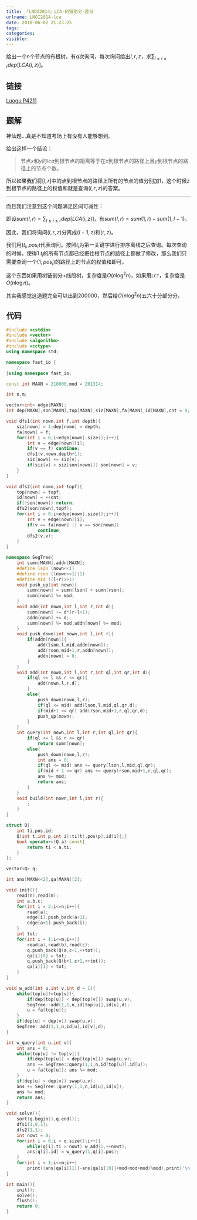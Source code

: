 ```yaml
---
title: 「LNOI2014」LCA-树链剖分-差分
urlname: LNOI2014-lca
date: 2018-06-02 21:23:25
tags:
categories:
visible:
---
```


给出一个$n$个节点的有根树。有$q$次询问，每次询问给出$l,r,z$，求$\sum_{l \leq i \leq r}dep[LCA(i,z)]$。

<!-- more -->

## 链接

[Luogu P4211](https://www.luogu.org/problemnew/show/P4211)

## 题解

神仙题...真是不知道考场上有没有人能够想到。

给出这样一个结论：

> 节点$x$和$y$的$lca$到根节点的距离等于在$x$到根节点的路径上且$y$到根节点的路径上的节点个数。

所以如果我们将$[l,r]$中的点到根节点的路径上所有的节点的值分别加$1$，这个时候$z$到根节点的路径上的权值和就是查询$(l,r,z)$的答案。

- - -

而且我们注意到这个问题满足区间可减性：

即设$sum(l,r) = \sum_{l\leq i\leq r}{dep[LCA(i,z)]}$，有$sum(l,r) = sum(1,r)-sum(1,l-1)$。

因此，我们将询问$(l,r,z)$分离成$(l-1,z)$和$(r,z)$。

我们用$(t_i,pos_i)$代表询问。按照$t_i$为第一关键字进行排序离线之后查询。每次查询的时候，使得$1~t_i$的所有节点都已经把往根节点的路径上都做了修改，那么我们只需要查询一个$(1,pos_i)$的路径上的节点的权值和即可。

这个东西如果用树链剖分+线段树，复杂度是$O(n \log^{2}{n})$，如果用`LCT`，复杂度是$O(n\log n)$。

其实我感觉这道题完全可以出到$200000$，然后给$O(n \log^{2}{n})$五六十分部分分。

## 代码

```cpp
#include <cstdio>
#include <vector>
#include <algorithm>
#include <cctype>
using namespace std;

namespace fast_io {
	//...
}using namespace fast_io;

const int MAXN = 210000,mod = 201314;

int n,m;

vector<int> edge[MAXN];
int dep[MAXN],son[MAXN],top[MAXN],siz[MAXN],fa[MAXN],id[MAXN],cnt = 0;

void dfs1(int nown,int f,int depth){
    siz[nown] = 1;dep[nown] = depth;
    fa[nown] = f;
    for(int i = 0;i<edge[nown].size();i++){
        int v = edge[nown][i];
        if(v == f) continue;
        dfs1(v,nown,depth+1);
        siz[nown] += siz[v];
        if(siz[v] > siz[son[nown]]) son[nown] = v;
    }
}

void dfs2(int nown,int topf){
    top[nown] = topf;
    id[nown] = ++cnt;
    if(!son[nown]) return;
    dfs2(son[nown],topf);
    for(int i = 0;i<edge[nown].size();i++){
        int v = edge[nown][i];
        if(v == fa[nown] || v == son[nown])
            continue;
        dfs2(v,v);
    }
}

namespace SegTree{
    int sumn[MAXN],addn[MAXN];
    #define lson (nown<<1)
    #define rson ((nown<<1)|1)
    #define mid ((l+r)>>1)
    void push_up(int nown){
        sumn[nown] = sumn[lson] + sumn[rson];
        sumn[nown] %= mod;
    }
    void add(int nown,int l,int r,int d){
        sumn[nown] += d*(r-l+1);
        addn[nown] += d;
        sumn[nown] %= mod,addn[nown] %= mod;
    }
    void push_down(int nown,int l,int r){
        if(addn[nown]){
            add(lson,l,mid,addn[nown]);
            add(rson,mid+1,r,addn[nown]);
            addn[nown] = 0;
        }
    }
    void add(int nown,int l,int r,int ql,int qr,int d){
        if(ql <= l && r <= qr){
            add(nown,l,r,d);
        }
        else{
            push_down(nown,l,r);
            if(ql <= mid) add(lson,l,mid,ql,qr,d);
            if(mid+1 <= qr) add(rson,mid+1,r,ql,qr,d);
            push_up(nown);
        }
    }
    int query(int nown,int l,int r,int ql,int qr){
        if(ql <= l && r <= qr) 
            return sumn[nown];
        else{
            push_down(nown,l,r);
            int ans = 0;
            if(ql <= mid) ans += query(lson,l,mid,ql,qr);
            if(mid + 1 <= qr) ans += query(rson,mid+1,r,ql,qr);
            ans %= mod;
            return ans;
        }
    }
    void build(int nown,int l,int r){
        ;
    }
}

struct Q{
    int ti,pos,id;
    Q(int t,int p,int i):ti(t),pos(p),id(i){;}
    bool operator<(Q a) const{
        return ti < a.ti;
    }
};

vector<Q> q;

int ans[MAXN<<2],qa[MAXN][2];

void init(){
    read(n),read(m);
    int a,b,c;
    for(int i = 2;i<=n;i++){
        read(a);
        edge[i].push_back(a+1);
        edge[a+1].push_back(i);
    }
    int tot;
    for(int i = 1;i<=m;i++){
        read(a),read(b),read(c);
        q.push_back(Q(a,c+1,++tot));
        qa[i][0] = tot;
        q.push_back(Q(b+1,c+1,++tot));
        qa[i][1] = tot;
    }
}

void w_add(int u,int v,int d = 1){
    while(top[u]!=top[v]){
        if(dep[top[u]] < dep[top[v]]) swap(u,v);
        SegTree::add(1,1,n,id[top[u]],id[u],d);
        u = fa[top[u]];
    }
    if(dep[u] > dep[v]) swap(u,v);
    SegTree::add(1,1,n,id[u],id[v],d);
}

int w_query(int u,int v){
    int ans = 0;
    while(top[u] != top[v]){
        if(dep[top[u]] < dep[top[v]]) swap(u,v);
        ans += SegTree::query(1,1,n,id[top[u]],id[u]);
        u = fa[top[u]]; ans %= mod;
    }
    if(dep[u] > dep[v]) swap(u,v);
    ans += SegTree::query(1,1,n,id[u],id[v]);
    ans %= mod;
    return ans;
}

void solve(){
    sort(q.begin(),q.end());
    dfs1(1,0,1);
    dfs2(1,1);
    int nowt = 0;
    for(int i = 0;i < q.size();i++){
        while(q[i].ti > nowt) w_add(1,++nowt);
        ans[q[i].id] = w_query(1,q[i].pos);
    }
    for(int i = 1;i<=m;i++)
        print((ans[qa[i][1]]-ans[qa[i][0]]+mod+mod+mod)%mod),print('\n');
}

int main(){
    init();
    solve();
    flush();
    return 0;
}
```

